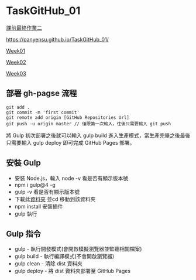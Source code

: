# TaskGitHub_01

[課前最終作業二](https://panyensu.github.io/TaskGitHub_01/flex-finalhomework_02/index.html)

https://panyensu.github.io/TaskGitHub_01/

[Week01](https://panyensu.github.io/TaskGitHub_01/CSSweek01_個人履歷/%E8%AA%B2%E5%89%8D%E6%9C%80%E7%B5%82%E4%BD%9C%E6%A5%AD_%E5%80%8B%E4%BA%BA%E5%B1%A5%E6%AD%B7.html)

[Week02](https://panyensu.github.io/TaskGitHub_01/CSSweek02_個人網站/week02.html)

[Week03](https://panyensu.github.io/TaskGitHub_01/CSSweek03/index.html)

## 部署 gh-pagse 流程
```
git add .
git commit -m 'first commit'
git remote add origin [GitHub Repositories Url]
git push -u origin master // 僅限第一次輸入，往後只需要輸入 git push
```
將 Gulp 初次部署之後就可以輸入 gulp build 進入生產模式，當生產完畢之後最後只需要輸入 gulp deploy 即可完成 GitHub Pages 部署。
## 安裝 Gulp

* 安裝 Node.js，輸入 node -v 看是否有顯示版本號
* npm i gulp@4 -g
* gulp -v 看是否有顯示版本號
* 下載此[資料夾](https://github.com/hexschool/web-layout-training-gulp) 並cd 移動到該資料夾
* npm install 安裝插件
* gulp 執行

## Gulp 指令
* gulp - 執行開發模式(會開啟模擬瀏覽器並監聽相關檔案)
* gulp build - 執行編譯模式(不會開啟瀏覽器)
* gulp clean - 清除 dist 資料夾
* gulp deploy - 將 dist 資料夾部署至 GitHub Pages

